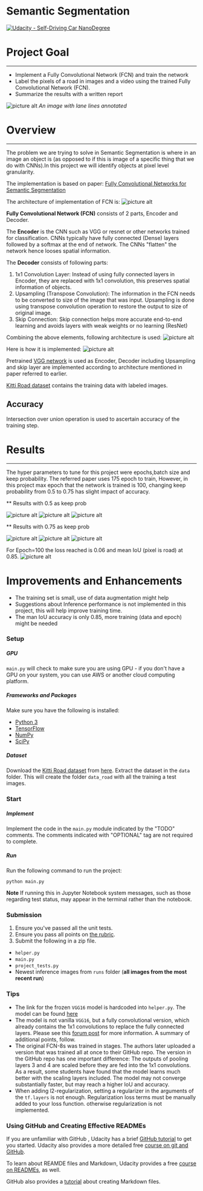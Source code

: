 # Semantic Segmentation

[![Udacity - Self-Driving Car NanoDegree](https://s3.amazonaws.com/udacity-sdc/github/shield-carnd.svg)](http://www.udacity.com/drive)


# Project Goal 
---
* Implement a Fully Convolutional Network (FCN) and train the network
* Label the pixels of a road in images and a video using the trained  Fully Convolutional Network (FCN).
* Summarize the results with a written report


![picture alt](./outputs/um_000013_kp05.png) *An image with lane lines annotated*


# Overview
---
The problem we are trying to solve in Semantic Segmentation is where in an image an object is (as opposed to if this is image of a specific thing that we do with CNNs).In this project we will identify objects at pixel level granularity.

The implementation is based on paper: [Fully Convolutional Networks for Semantic Segmentation](https://people.eecs.berkeley.edu/~jonlong/long_shelhamer_fcn.pdf)

The architecture of implementation of FCN is:
![picture alt](./outputs/FCN_overview.png)



**Fully Convolutional Network (FCN)**  consists of 2 parts, Encoder and Decoder.

The **Encoder** is the CNN such as VGG or resnet or other networks trained for classification. CNNs typically have fully connected (Dense) layers followed by a softmax at the end of network. The CNNs "flatten" the network hence looses spatial information.

The **Decoder** consists of following parts:

1. 1x1 Convolution Layer: Instead of using fully connected layers in Encoder, they are replaced with 1x1 convolution, this preserves spatial information of objects. 
2. Upsampling (Transpose Convolution): The information in the FCN needs to be converted to size of the image that was input. Upsampling is done using transpose convolution operation to restore the output to size of original image.
3. Skip Connection: Skip connection helps more accurate end-to-end learning and avoids layers with weak weights or no learning (ResNet)


Combining the above elements, following architecture is used:
![picture alt](./outputs/with_skip_layers.png)



Here is how it is implemented:
![picture alt](./outputs/full_architecture.png)


Pretrained [VGG network](https://s3-us-west-1.amazonaws.com/udacity-selfdrivingcar/vgg.zip) is used as Encoder, Decoder including Upsampling and skip layer are implemented according to architecture mentioned in paper referred to earlier.

[Kitti Road dataset](https://s3-us-west-1.amazonaws.com/udacity-selfdrivingcar/advanced_deep_learning/data_road.zip) contains the training data with labeled images.


## Accuracy
Intersection over union operation is used to ascertain accuracy of the training step.

# Results
---
The hyper parameters to tune for this project were epochs,batch size and keep probability. 
The referred paper uses 175 epoch to train, However, in this project max epoch that the network is trained is 100, changing keep probability from 0.5 to 0.75 has slight impact of accuracy.


** Results with 0.5 as keep prob

![picture alt](./outputs/um_000013_kp_05.png)
![picture alt](./outputs/um_000073_kp05.png)
![picture alt](./outputs/umm_000070_kp05.png)


** Results with 0.75 as keep prob

![picture alt](./outputs/um_000013_kp_075.png)
![picture alt](./outputs/um_000073_075.png)
![picture alt](./outputs/umm_000070_kp075.png)


For Epoch=100 the loss reached is 0.06 and mean IoU (pixel is road)  at 0.85.
![picture alt](./outputs/loss_accuracy.png)




# Improvements and Enhancements

* The training set is small, use of data augmentation might help
* Suggestions about Inference performance is not implemented in this project, this will help improve training time.
* The man IoU accuracy is only 0.85, more training (data and epoch) might be needed


### Setup
##### GPU
`main.py` will check to make sure you are using GPU - if you don't have a GPU on your system, you can use AWS or another cloud computing platform.
##### Frameworks and Packages
Make sure you have the following is installed:
 - [Python 3](https://www.python.org/)
 - [TensorFlow](https://www.tensorflow.org/)
 - [NumPy](http://www.numpy.org/)
 - [SciPy](https://www.scipy.org/)
##### Dataset
Download the [Kitti Road dataset](http://www.cvlibs.net/datasets/kitti/eval_road.php) from [here](http://www.cvlibs.net/download.php?file=data_road.zip).  Extract the dataset in the `data` folder.  This will create the folder `data_road` with all the training a test images.

### Start
##### Implement
Implement the code in the `main.py` module indicated by the "TODO" comments.
The comments indicated with "OPTIONAL" tag are not required to complete.
##### Run
Run the following command to run the project:
```
python main.py
```
**Note** If running this in Jupyter Notebook system messages, such as those regarding test status, may appear in the terminal rather than the notebook.

### Submission
1. Ensure you've passed all the unit tests.
2. Ensure you pass all points on [the rubric](https://review.udacity.com/#!/rubrics/989/view).
3. Submit the following in a zip file.
 - `helper.py`
 - `main.py`
 - `project_tests.py`
 - Newest inference images from `runs` folder  (**all images from the most recent run**)
 
 ### Tips
- The link for the frozen `VGG16` model is hardcoded into `helper.py`.  The model can be found [here](https://s3-us-west-1.amazonaws.com/udacity-selfdrivingcar/vgg.zip)
- The model is not vanilla `VGG16`, but a fully convolutional version, which already contains the 1x1 convolutions to replace the fully connected layers. Please see this [forum post](https://discussions.udacity.com/t/here-is-some-advice-and-clarifications-about-the-semantic-segmentation-project/403100/8?u=subodh.malgonde) for more information.  A summary of additional points, follow. 
- The original FCN-8s was trained in stages. The authors later uploaded a version that was trained all at once to their GitHub repo.  The version in the GitHub repo has one important difference: The outputs of pooling layers 3 and 4 are scaled before they are fed into the 1x1 convolutions.  As a result, some students have found that the model learns much better with the scaling layers included. The model may not converge substantially faster, but may reach a higher IoU and accuracy. 
- When adding l2-regularization, setting a regularizer in the arguments of the `tf.layers` is not enough. Regularization loss terms must be manually added to your loss function. otherwise regularization is not implemented.
 
### Using GitHub and Creating Effective READMEs
If you are unfamiliar with GitHub , Udacity has a brief [GitHub tutorial](http://blog.udacity.com/2015/06/a-beginners-git-github-tutorial.html) to get you started. Udacity also provides a more detailed free [course on git and GitHub](https://www.udacity.com/course/how-to-use-git-and-github--ud775).

To learn about REAMDE files and Markdown, Udacity provides a free [course on READMEs](https://www.udacity.com/courses/ud777), as well. 

GitHub also provides a [tutorial](https://guides.github.com/features/mastering-markdown/) about creating Markdown files.
